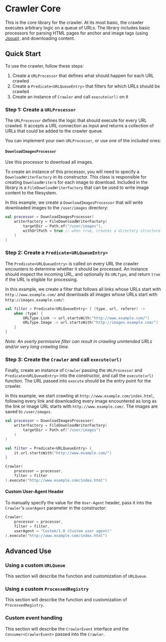 # Crawler Core

This is the core library for the crawler.  At its most basic, the crawler executes arbitrary logic on a queue of URLs.
The library includes basic processors for parsing HTML pages for anchor and image tags (using
[Jsoup](https://jsoup.org/)), and downloading content.

## Quick Start

To use the crawler, follow these steps:

1. Create a `URLProcessor` that defines what should happen for each URL crawled
2. Create a `Predicate<URLQueueEntry>` that filters for which URLs should be crawled
3. Create an instance of `Crawler` and call `execute(url)` on it

### Step 1: Create a `URLProcessor`

The `URLProcessor` defines the logic that should execute for every URL crawled. It accepts a URL connection as input and
returns a collection of URLs that could be added to the crawler queue.

You can implement your own `URLProcessor`, or use one of the included ones:

#### `DownloadImagesProcessor`

Use this processor to download all images.

To create an instance of this processor, you will need to specify a `DownloadWriterFactory` in its constructor. This
class is responsible for creating `DownloadWriter`s for each image to download. Included in the library is a
`FileDownloadWriterFactory` that can be used to write image content to the filesystem.

In this example, we create a `DownloadImagesProcessor` that will write downloaded images to the `/user/images`
directory:

```kotlin
val processor = DownloadImagesProcessor(
    writerFactory = FileDownloadWriterFactory(
        targetDir = Path.of("/user/images"),
        withUrlPath = true // when true, creates a directory structure that matches the URL path
    )
)
```

### Step 2: Create a `Predicate<URLQueueEntry>`

The `Predicate<URLQueueEntry>` is called on every URL the crawler encounters to determine whether it should be
processed. An instance should inspect the incoming URL, and optionally its `URLType`, and return `true` if the URL is
eligible for processing.

In this example, we create a filter that follows all links whose URLs start with `http://www.example.com/` and downloads
all images whose URLs start with `http://images.example.com/`:

```kotlin
val filter = Predicate<URLQueueEntry> { (type, url, referer) ->
    when (type) {
        URLType.Link -> url.startsWith("http://www.example.com/")
        URLType.Image -> url.startsWith("http://images.example.com/")
    }
}
```

*Note: An overly permissive filter can result in crawling unintended URLs and/or very long crawling time.*

### Step 3: Create the `Crawler` and call `execute(url)`

Finally, create an instance of `Crawler` passing the `URLProcessor` and `Predicate<URLQueueEntry>` into the constructor,
and call the `execute(url)` function. The URL passed into `execute` should be the entry point for the crawler.

In this example, we start crawling at `http://www.example.com/index.html`, following every link and downloading
every image encountered as long as the link or image URL starts with `http://www.example.com/`. The images are saved
to `/user/images`.

```kotlin
val processor = DownloadImagesProcessor(
    writerFactory = FileDownloadWriterFactory(
        targetDir = Path.of("/user/images")
    )
)

val filter = Predicate<URLQueueEntry> {
    it.url.startsWith("http://www.example.com/")
}

Crawler(
    processor = processor,
    filter = filter
).execute("http://www.example.com/index.html")
```

#### Custom User-Agent Header

To manually specify the value for the `User-Agent` header, pass it into the `Crawler`'s `userAgent` parameter in
the constructor:

```kotlin
Crawler(
    processor = processor,
    filter = filter,
    userAgent = "Custom/1.0 (Custom user agent)"
).execute("http://www.example.com/index.html")
```

## Advanced Use

### Using a custom `URLQueue`

This section will describe the function and customization of `URLQueue`.

### Using a custom `ProcessedRegistry`

This section will describe the function and customization of `ProcessedRegistry`.

### Custom event handling

This section will describe the `CrawlerEvent` interface and the `Consumer<CrawlerEvent>` passed into the `Crawler`.
